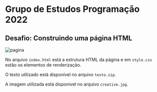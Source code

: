 # Grupo de Estudos Programação 2022

## Desafio: Construindo uma página HTML

![pagina](https://user-images.githubusercontent.com/100809861/182268493-2af0c548-f832-47de-9b38-ce18e9e81d91.png)

No arquivo `index.html` está a estrutura HTML da página e em `style.css` estão os elementos de renderização.

O texto utilizado está disponível no arquivo `texto.zip`.

A imagem utilizada está disponível no arquivo `creative.jpg`.

